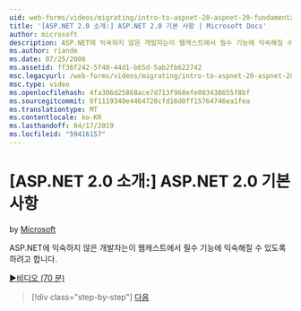 ```yaml
---
uid: web-forms/videos/migrating/intro-to-aspnet-20-aspnet-20-fundamentals
title: '[ASP.NET 2.0 소개:] ASP.NET 2.0 기본 사항 | Microsoft Docs'
author: microsoft
description: ASP.NET에 익숙하지 않은 개발자는이 웹캐스트에서 필수 기능에 익숙해질 수 있도록 하려고 합니다.
ms.author: riande
ms.date: 07/25/2006
ms.assetid: ff36f242-5f40-44d1-b65d-5ab2fb622742
msc.legacyurl: /web-forms/videos/migrating/intro-to-aspnet-20-aspnet-20-fundamentals
msc.type: video
ms.openlocfilehash: 4fa306d25868ace7d713f968efe083438655f8bf
ms.sourcegitcommit: 0f1119340e4464720cfd16d0ff15764746ea1fea
ms.translationtype: MT
ms.contentlocale: ko-KR
ms.lasthandoff: 04/17/2019
ms.locfileid: "59416157"
---
```

# <a name="intro-to-aspnet-20-aspnet-20-fundamentals"></a>[ASP.NET 2.0 소개:] ASP.NET 2.0 기본 사항

by [Microsoft](https://github.com/microsoft)

ASP.NET에 익숙하지 않은 개발자는이 웹캐스트에서 필수 기능에 익숙해질 수 있도록 하려고 합니다.

[&#9654;비디오 (70 분)](https://channel9.msdn.com/Blogs/ASP-NET-Site-Videos/intro-to-aspnet-20-aspnet-20-fundamentals)

> [!div class="step-by-step"]
> [다음](intro-to-aspnet-20-user-interface-elements.md)
